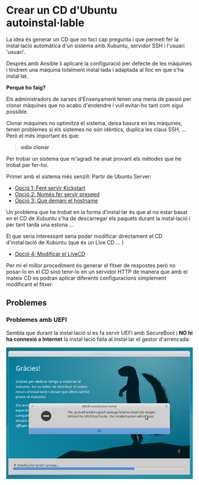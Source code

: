 Crear un CD d'Ubuntu autoinstal·lable
================================
La idea és generar un CD que no faci cap pregunta i que permeti fer la instal·lació automàtica d'un sistema amb Xubuntu, servidor SSH i l'usuari 'usuari'.

Després amb Ansible li aplicaré la configuració per defecte de les màquines i tindrem una màquina totalment instal·lada i adaptada al lloc en que s'ha instal·lat.

**Perquè ho faig?**

Els administradors de xarxes d'Ensenyament tenen una mena de passió per clonar màquines que no acabo d'endendre i vull evitar-ho tant com sigui possible.

Clonar màquines no optimitza el sistema, deixa basura en les màquines, tenen problemes si els sistemes no són idèntics, duplica les claus SSH, ... Però el més important és que:

> **odio clonar** 

Per trobar un sistema que m'agradi he anat provant els mètodes que he trobat per fer-ho. 

Primer amb el sistema més senzill: Partir de Ubuntu Server:

* [Opció 1: Fent servir Kickstart](kickstart/README.md)
* [Opció 2: Només fer servir preseed](preseed/README.md)
* [Opció 3: Que demani el hostname](hostdemand/README.md)

Un problema que he trobat en la forma d'instal·lar és que al no estar basat en el CD de Xubuntu s'ha de descarregar els paquets durant la instal·lació i per tant tarda una estona ...

El que seria interessant seria poder modificar directament el CD d'instal·lació de Xubuntu (que és un Live CD ... )

* [Opció 4: Modificar el LiveCD](xubuntu/README.md)

Per mi el millor procediment és generar el fitxer de respostes però no posar-lo en el CD sinó tenir-lo en un servidor HTTP de manera que amb el mateix CD es podran aplicar diferents configuracions simplement modificant el fitxer.

Problemes
-----------------------

### Problemes amb UEFI
Sembla que durant la instal·lació si es fa servir UEFI amb SecureBoot i **NO hi ha connexió a Internet** la instal·lació falla al instal·lar el gestor d'arrencada:

![falla](imatges/uefail.png)


